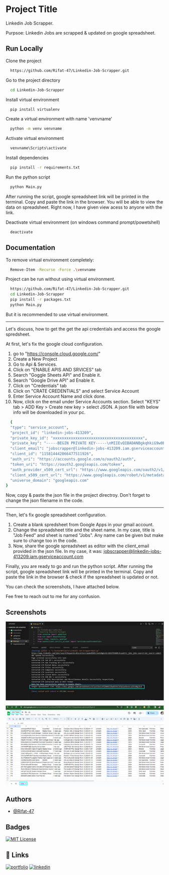 
# Project Title

Linkedin Job Scrapper.

Purpsoe: Linkedin Jobs are scrapped & updated on google spreadsheet. 

## Run Locally

Clone the project

```bash
  https://github.com/Rifat-47/Linkedin-Job-Scrapper.git
```

Go to the project directory

```bash
  cd Linkedin-Job-Scrapper
```

Install virtual environment

```bash
  pip install virtualenv
```

Create a virtual environment with name 'venvname'
```bash
  python -m venv venvname
```

Activate virtual environment
```bash
  venvname\Scripts\activate
```

Install dependencies
```bash
  pip install -r requirements.txt
```

Run the python script
```bash
  python Main.py
```

After running the script, google spreadsheet link will be printed in the terminal. Copy and paste the link in the browser. You will be able to view the data on spreadsheet. Right now, I have given view acess to anyone with the link.

Deactivate virtual environment (on windows command prompt/powetshell)
```bash
  deactivate
```
## Documentation

To remove virtual environment completely: 
```bash
  Remove-Item -Recurse -Force .\venvname
```

Project can be run without using virtual environment.
```bash
  https://github.com/Rifat-47/Linkedin-Job-Scrapper.git
  cd Linkedin-Job-Scrapper
  pip install -r packages.txt
  python Main.py 
```

But it is recommended to use virtual environment.

-------------------------------------------------

Let's discuss, how to get the get the api credentials and access the google spredsheet.

At first, let's fix the google cloud configuration.
1. go to "https://console.cloud.google.com/"
2. Create a New Project 
3. Go to Api & Services.
4. Click on "ENABLE APIS AND SRVICES" tab
5. Search "Goggle Sheets API" and Enable it.
6. Search "Google Drive API" ad Enable it.
7. Click on "Credentials" tab 
8. Click on "CRATE CREDENTIALS" and select Service Account 
9. Enter Service Account Name and click done.
10. Now, click on the email under Service Accounts section. Select "KEYS" tab > ADD Key > Create new key > select JSON.
A json file with below info will be downloaded in your pc.
```bash
  {
  "type": "service_account",
  "project_id": "linkedin-jobs-413209",
  "private_key_id": "xxxxxxxxxxxxxxxxxxxxxxxxxxxxxxxxxxxxxxxx",
  "private_key": "-----BEGIN PRIVATE KEY-----\nMIIEvQIBADANBgkqhkiG9w0BAQEFAASCBKcwggSjAgEAAoIBAQCIdRdBJtFc69VD\n6y/6qzQ5WY7hUXu1sUnTvA26CL/prqdS2VACqI02inckJ/dXRGNnSPqj60ERT5V6\nMV5OynN5qbroD3YxDc8JNm2CwDIH4a76Pn/5uOlZHoj+qYfAmNC3cbiqtlraNB2o\nydld96vTwJjPz52OBtMncE8+VGHULrWhq0684jp/af+ZxFX6FYgEppq7dprYY+aX\nJyjFq/b1V4MSBxvj1VK/vnyi/GAPSqzsonJqoOXT+LqBbey8wmR1AbRnuy5otykZ\ns30e9/g9HPr0aadGenW7agPWHP98hkyodqluiG+12L7vYc4wkzdbxx83zuL0m1Wq\nfjkmVfgZAgMBAAECggEADY3WiycoQUWU6mklsTgTjjrCFslkM1jyegXs4HSsCLHL\ndvmU7p6qtXyCzGRCjOLYc32WlR+crUktZ3TDPFT0Vrpa5rVadRGSZgTc/dF0vBRZ\nBWGd4+0lEzAVms4LaOsE7aPDHFnT+RFCJ5jdGW4CHZy80QTQo+HeVBreFCqHiRlx\ngjpGwd3YrDFSbd8cb5up9BB2KwfQ4PQ/bFuYBMxS7y0uYwdSM1kiZFuHReIDTY43\nChabKxK50Trci4AlmhgxmRd3NZ6/a0VegJXKNJNCKDilToEjspBO28yWVVUk5/MU\nUD1xq4GRvd+Gd2iEIBmcuq9cLpcZKoHcO3nDMyhknQKBgQC/BjvkwiciauoRGoBZ\nJLCHxLTgXOApkVbFlGcOcIlQ1tzcCScFuOLOiAl/p8+UKNnqnGjJU8P4AjfXtnMk\ngbAjtyUsVBVKoKz6ZWk7yK+pF0QlIoGXpdkoQYXz3uZp89eReDq7V9rRxLj72jcn\npoJM5tR17J4LQGfePWj6w3+EHwKBgQC231jGnPDEIV9pInX8On+CzAiou2Xg13pj\naKTLtEcqzIF8dmJF9kbGwE2JIuwmbso97gCkAKyTRCBg7HwHrjaQIT/KvojrAOnn\nlASd7DBD5RJPLKqw9HXHOcI14RR9+VAq8NLeBO7FRt7putJyf+4lKLecnpqFgGhR\nZct0VOE8xwKBgEKI/lWYlp7zVGHutCPYlrBDgKjhUKbJ28pn/VlXM0z3+eeePHxO\nwJklYwGWxsOZUwXXwtvVFF4PD7pP710Y2uwlv4noI55hxr5UkknjhePEmdTBZxgW\nCURvRiQCUIk5CK2/jd1xJWOJPNFkWW+zHJGCmSAV8ZqDrWoIQ8eMTp8LAoGBALNw\nADoScKTiYi5VJBQ0ij2bWrvF9bdjd7HnUhyXbmVueXfY6aDggJ4wv2PaooEroMKX\nsIU8LBnsdSDlquYWaW+PUHrt7oc5REp5EPasdMeKFCcgGvS7Sn4MDKa1jlf1tFYO\nK7qyeF+WpNAPAsRbBx/rDg9eCR0J3FJSYgpp5wCtAoGAGkjUEBKoB3bNGj3fAWtN\nwRSLPxmkKmDBf2Grcoldk8iqbMHCP4QEM9pQ4Z7dAkOFkObLsAZynO5KOh+10Zgm\nkbliEndN9+aHHyNehj1bhTjC/WWmEuuT92R28bZyuJzKHXwRddARDektARD8GmHg\nlgBN+lTwY7jQ7T7e/9AzFNI=\n-----END PRIVATE KEY-----\n",
  "client_email": "jobscrapper@linkedin-jobs-413209.iam.gserviceaccount.com",
  "client_id": "115814442066477511926",
  "auth_uri": "https://accounts.google.com/o/oauth2/auth",
  "token_uri": "https://oauth2.googleapis.com/token",
  "auth_provider_x509_cert_url": "https://www.googleapis.com/oauth2/v1/certs",
  "client_x509_cert_url": "https://www.googleapis.com/robot/v1/metadata/x509/jobscrapper%40linkedin-jobs-413209.iam.gserviceaccount.com",
  "universe_domain": "googleapis.com"
}
```
Now, copy & paste the json file in the project directroy. Don't forget to change the json filename in the code.

-------------------------------------------------

Then, let's fix google spreadsheet configuration.
1. Create a blank spredsheet from Google Apps in your gmail account.
2. Change the spreadsheet title and the sheet name. In my case, title is "Job Feed" and sheet is named "Jobs". 
Any name can be given but make sure to change too in the code.
3. Now, share the google spreadsheet as editor with the client_email provided in the json file. 
In my case, it was: jobscrapper@linkedin-jobs-413209.iam.gserviceaccount.com

Finally, you are ready to go and run the python script. After running the script, google spreadsheet link will be printed in the terminal. Copy and paste the link in the browser & check if the spreadsheet is updated or not. 

You can check the screenshots, I have attached below.   

Fee free to reach out to me for any confusion. 
## Screenshots

![ScreenShot-1](https://github.com/Rifat-47/Linkedin-Job-Scrapper/blob/main/screenshots/1.png)

![ScreenShot-2](https://github.com/Rifat-47/Linkedin-Job-Scrapper/blob/main/screenshots/2.png)
## Authors

- [@Rifat-47](https://github.com/Rifat-47)


## Badges

[![MIT License](https://img.shields.io/badge/License-MIT-green.svg)](https://choosealicense.com/licenses/mit/)


## 🔗 Links
[![portfolio](https://img.shields.io/badge/my_portfolio-000?style=for-the-badge&logo=ko-fi&logoColor=white)](https://github.com/Rifat-47)
[![linkedin](https://img.shields.io/badge/linkedin-0A66C2?style=for-the-badge&logo=linkedin&logoColor=white)](https://www.linkedin.com/in/rifat-ibn-taher/)


